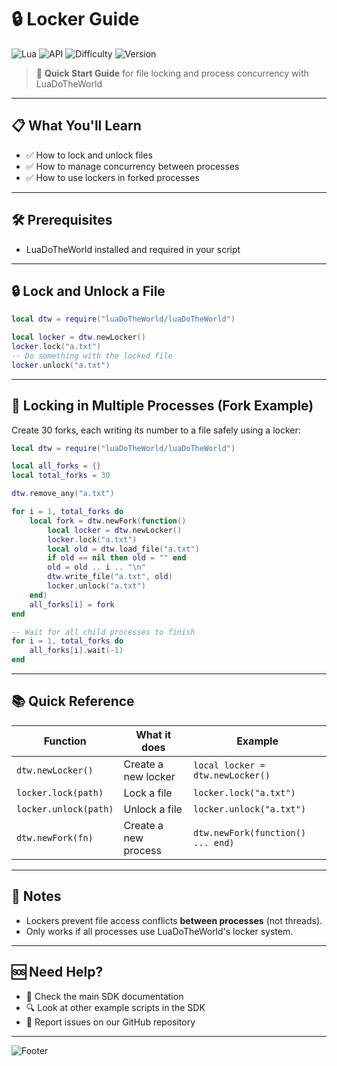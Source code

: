 # 🔒 Locker Guide

![Lua](https://img.shields.io/badge/Language-Lua-blue?style=flat-square&logo=lua)
![API](https://img.shields.io/badge/API-Locker-green?style=flat-square)
![Difficulty](https://img.shields.io/badge/Difficulty-Beginner-brightgreen?style=flat-square)
![Version](https://img.shields.io/badge/SDK-LuaDoTheWorld-orange?style=flat-square)

> 🚀 **Quick Start Guide** for file locking and process concurrency with LuaDoTheWorld

---

## 📋 What You'll Learn

- ✅ How to lock and unlock files
- ✅ How to manage concurrency between processes
- ✅ How to use lockers in forked processes

---

## 🛠️ Prerequisites

- LuaDoTheWorld installed and required in your script

---

## 🔒 Lock and Unlock a File

```lua
local dtw = require("luaDoTheWorld/luaDoTheWorld")

local locker = dtw.newLocker()
locker.lock("a.txt")
-- Do something with the locked file
locker.unlock("a.txt")
```

---

## 🤖 Locking in Multiple Processes (Fork Example)

Create 30 forks, each writing its number to a file safely using a locker:

```lua
local dtw = require("luaDoTheWorld/luaDoTheWorld")

local all_forks = {}
local total_forks = 30

dtw.remove_any("a.txt")

for i = 1, total_forks do
    local fork = dtw.newFork(function()
        local locker = dtw.newLocker()
        locker.lock("a.txt")
        local old = dtw.load_file("a.txt")
        if old == nil then old = "" end
        old = old .. i .. "\n"
        dtw.write_file("a.txt", old)
        locker.unlock("a.txt")
    end)
    all_forks[i] = fork
end

-- Wait for all child processes to finish
for i = 1, total_forks do
    all_forks[i].wait(-1)
end
```

---

## 📚 Quick Reference

| Function | What it does | Example |
|----------|--------------|---------|
| `dtw.newLocker()` | Create a new locker | `local locker = dtw.newLocker()` |
| `locker.lock(path)` | Lock a file | `locker.lock("a.txt")` |
| `locker.unlock(path)` | Unlock a file | `locker.unlock("a.txt")` |
| `dtw.newFork(fn)` | Create a new process | `dtw.newFork(function() ... end)` |

---

## 📝 Notes

- Lockers prevent file access conflicts **between processes** (not threads).
- Only works if all processes use LuaDoTheWorld's locker system.

---

## 🆘 Need Help?

- 📖 Check the main SDK documentation
- 🔍 Look at other example scripts in the SDK
- 🐛 Report issues on our GitHub repository

---

![Footer](https://img.shields.io/badge/Happy-Coding!-ff69b4?style=flat-square&logo=heart)